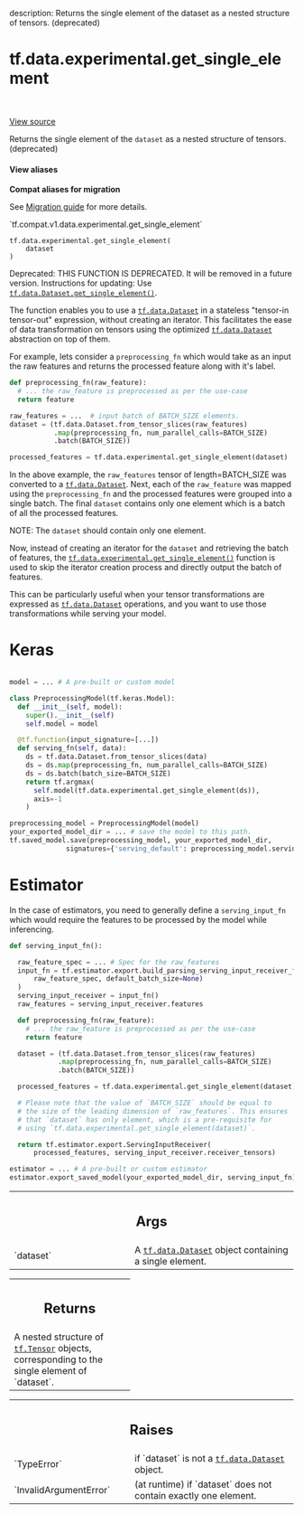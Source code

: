description: Returns the single element of the dataset as a nested structure of tensors. (deprecated)

<div itemscope itemtype="http://developers.google.com/ReferenceObject">
<meta itemprop="name" content="tf.data.experimental.get_single_element" />
<meta itemprop="path" content="Stable" />
</div>

# tf.data.experimental.get_single_element

<!-- Insert buttons and diff -->

<table class="tfo-notebook-buttons tfo-api nocontent" align="left">

</table>

<a target="_blank" class="external" href="/code/stable/tensorflow/python/data/experimental/ops/get_single_element.py">View source</a>



Returns the single element of the `dataset` as a nested structure of tensors. (deprecated)


<section class="expandable">
  <h4 class="showalways">View aliases</h4>
  <p>
<b>Compat aliases for migration</b>
<p>See
<a href="https://www.tensorflow.org/guide/migrate">Migration guide</a> for
more details.</p>
<p>`tf.compat.v1.data.experimental.get_single_element`</p>
</p>
</section>

<pre class="devsite-click-to-copy prettyprint lang-py tfo-signature-link">
<code>tf.data.experimental.get_single_element(
    dataset
)
</code></pre>



<!-- Placeholder for "Used in" -->

Deprecated: THIS FUNCTION IS DEPRECATED. It will be removed in a future version.
Instructions for updating:
Use <a href="../../../tf/data/Dataset.md#get_single_element"><code>tf.data.Dataset.get_single_element()</code></a>.

The function enables you to use a <a href="../../../tf/data/Dataset.md"><code>tf.data.Dataset</code></a> in a stateless
"tensor-in tensor-out" expression, without creating an iterator.
This facilitates the ease of data transformation on tensors using the
optimized <a href="../../../tf/data/Dataset.md"><code>tf.data.Dataset</code></a> abstraction on top of them.

For example, lets consider a `preprocessing_fn` which would take as an
input the raw features and returns the processed feature along with
it's label.

```python
def preprocessing_fn(raw_feature):
  # ... the raw_feature is preprocessed as per the use-case
  return feature

raw_features = ...  # input batch of BATCH_SIZE elements.
dataset = (tf.data.Dataset.from_tensor_slices(raw_features)
           .map(preprocessing_fn, num_parallel_calls=BATCH_SIZE)
           .batch(BATCH_SIZE))

processed_features = tf.data.experimental.get_single_element(dataset)
```

In the above example, the `raw_features` tensor of length=BATCH_SIZE
was converted to a <a href="../../../tf/data/Dataset.md"><code>tf.data.Dataset</code></a>. Next, each of the `raw_feature` was
mapped using the `preprocessing_fn` and the processed features were
grouped into a single batch. The final `dataset` contains only one element
which is a batch of all the processed features.

NOTE: The `dataset` should contain only one element.

Now, instead of creating an iterator for the `dataset` and retrieving the
batch of features, the <a href="../../../tf/data/experimental/get_single_element.md"><code>tf.data.experimental.get_single_element()</code></a> function
is used to skip the iterator creation process and directly output the batch
of features.

This can be particularly useful when your tensor transformations are
expressed as <a href="../../../tf/data/Dataset.md"><code>tf.data.Dataset</code></a> operations, and you want to use those
transformations while serving your model.

# Keras

```python

model = ... # A pre-built or custom model

class PreprocessingModel(tf.keras.Model):
  def __init__(self, model):
    super().__init__(self)
    self.model = model

  @tf.function(input_signature=[...])
  def serving_fn(self, data):
    ds = tf.data.Dataset.from_tensor_slices(data)
    ds = ds.map(preprocessing_fn, num_parallel_calls=BATCH_SIZE)
    ds = ds.batch(batch_size=BATCH_SIZE)
    return tf.argmax(
      self.model(tf.data.experimental.get_single_element(ds)),
      axis=-1
    )

preprocessing_model = PreprocessingModel(model)
your_exported_model_dir = ... # save the model to this path.
tf.saved_model.save(preprocessing_model, your_exported_model_dir,
              signatures={'serving_default': preprocessing_model.serving_fn})
```

# Estimator

In the case of estimators, you need to generally define a `serving_input_fn`
which would require the features to be processed by the model while
inferencing.

```python
def serving_input_fn():

  raw_feature_spec = ... # Spec for the raw_features
  input_fn = tf.estimator.export.build_parsing_serving_input_receiver_fn(
      raw_feature_spec, default_batch_size=None)
  )
  serving_input_receiver = input_fn()
  raw_features = serving_input_receiver.features

  def preprocessing_fn(raw_feature):
    # ... the raw_feature is preprocessed as per the use-case
    return feature

  dataset = (tf.data.Dataset.from_tensor_slices(raw_features)
            .map(preprocessing_fn, num_parallel_calls=BATCH_SIZE)
            .batch(BATCH_SIZE))

  processed_features = tf.data.experimental.get_single_element(dataset)

  # Please note that the value of `BATCH_SIZE` should be equal to
  # the size of the leading dimension of `raw_features`. This ensures
  # that `dataset` has only element, which is a pre-requisite for
  # using `tf.data.experimental.get_single_element(dataset)`.

  return tf.estimator.export.ServingInputReceiver(
      processed_features, serving_input_receiver.receiver_tensors)

estimator = ... # A pre-built or custom estimator
estimator.export_saved_model(your_exported_model_dir, serving_input_fn)
```

<!-- Tabular view -->
 <table class="responsive fixed orange">
<colgroup><col width="214px"><col></colgroup>
<tr><th colspan="2"><h2 class="add-link">Args</h2></th></tr>

<tr>
<td>
`dataset`<a id="dataset"></a>
</td>
<td>
A <a href="../../../tf/data/Dataset.md"><code>tf.data.Dataset</code></a> object containing a single element.
</td>
</tr>
</table>



<!-- Tabular view -->
 <table class="responsive fixed orange">
<colgroup><col width="214px"><col></colgroup>
<tr><th colspan="2"><h2 class="add-link">Returns</h2></th></tr>
<tr class="alt">
<td colspan="2">
A nested structure of <a href="../../../tf/Tensor.md"><code>tf.Tensor</code></a> objects, corresponding to the single
element of `dataset`.
</td>
</tr>

</table>



<!-- Tabular view -->
 <table class="responsive fixed orange">
<colgroup><col width="214px"><col></colgroup>
<tr><th colspan="2"><h2 class="add-link">Raises</h2></th></tr>

<tr>
<td>
`TypeError`<a id="TypeError"></a>
</td>
<td>
if `dataset` is not a <a href="../../../tf/data/Dataset.md"><code>tf.data.Dataset</code></a> object.
</td>
</tr><tr>
<td>
`InvalidArgumentError`<a id="InvalidArgumentError"></a>
</td>
<td>
(at runtime) if `dataset` does not contain exactly
one element.
</td>
</tr>
</table>

